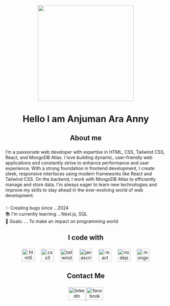 <div align="center">
  <img height="300" src="https://github.githubassets.com/assets/social-2deb6d7d43e7.jpg"  />
</div>

###

<h1 align="center">Hello  I am Anjuman Ara Anny</h1>

###

<h2 align="center">About me</h2>

###

<p align="left">I’m a passionate web developer with expertise in HTML, CSS, Tailwind CSS, React, and MongoDB Atlas. I love building dynamic, user-friendly web applications and constantly strive to enhance performance and user experience. With a strong foundation in frontend development, I create sleek, responsive interfaces using modern frameworks like React and Tailwind CSS. On the backend, I work with MongoDB Atlas to efficiently manage and store data. I'm always eager to learn new technologies and improve my skills to stay ahead in the ever-evolving world of web development.</p>

###

<p align="left">✨ Creating bugs since ...2024<br>📚 I'm currently learning ...Next.js, SQL<br>🎯 Goals: ... To make an impact on programming world</p>

###

<h2 align="center">I code with</h2>

###

<div align="center">
  <img src="https://cdn.jsdelivr.net/gh/devicons/devicon/icons/html5/html5-original.svg" height="40" alt="html5 logo"  />
  <img width="12" />
  <img src="https://cdn.jsdelivr.net/gh/devicons/devicon/icons/css3/css3-original.svg" height="40" alt="css3 logo"  />
  <img width="12" />
  <img src="https://cdn.jsdelivr.net/gh/devicons/devicon/icons/tailwindcss/tailwindcss-original-wordmark.svg" height="40" alt="tailwindcss logo"  />
  <img width="12" />
  <img src="https://cdn.jsdelivr.net/gh/devicons/devicon/icons/javascript/javascript-original.svg" height="40" alt="javascript logo"  />
  <img width="12" />
  <img src="https://cdn.jsdelivr.net/gh/devicons/devicon/icons/react/react-original.svg" height="40" alt="react logo"  />
  <img width="12" />
  <img src="https://cdn.jsdelivr.net/gh/devicons/devicon/icons/nodejs/nodejs-original.svg" height="40" alt="nodejs logo"  />
  <img width="12" />
  <img src="https://cdn.jsdelivr.net/gh/devicons/devicon/icons/mongodb/mongodb-original.svg" height="40" alt="mongodb logo"  />
</div>

###

<h2 align="center">Contact Me</h2>

###

<div align="center">
  <a href="https://www.linkedin.com/in/anjuman-ara-anny/" target="_blank">
    <img src="https://raw.githubusercontent.com/maurodesouza/profile-readme-generator/master/src/assets/icons/social/linkedin/default.svg" width="52" height="40" alt="linkedin logo"  />
  </a>
  <a href="https://www.facebook.com/profile.php?id=61561510311365" target="_blank">
    <img src="https://raw.githubusercontent.com/maurodesouza/profile-readme-generator/master/src/assets/icons/social/facebook/default.svg" width="52" height="40" alt="facebook logo"  />
  </a>
</div>

###

